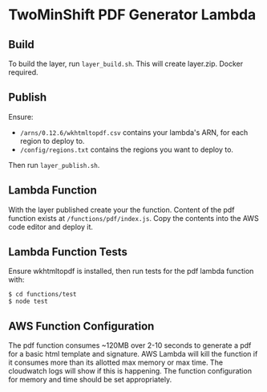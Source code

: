 # TwoMinShift PDF Generator Lambda

## Build

To build the layer, run `layer_build.sh`. This will create layer.zip. Docker required.

## Publish

Ensure:
* `/arns/0.12.6/wkhtmltopdf.csv` contains your lambda's ARN, for each region to deploy to.
* `/config/regions.txt` contains the regions you want to deploy to.

Then run `layer_publish.sh`.

## Lambda Function

With the layer published create your the function.  Content of the pdf function exists at `/functions/pdf/index.js`.  Copy the contents into the AWS code editor and deploy it.

## Lambda Function Tests

Ensure wkhtmltopdf is installed, then run tests for the pdf lambda function with:

```
$ cd functions/test
$ node test
```

## AWS Function Configuration

The pdf function consumes ~120MB over 2-10 seconds to generate a pdf for a basic html template and signature. AWS Lambda will kill the function if it consumes more than its allotted max memory or max time. The cloudwatch logs will show if this is happening.  The function configuration for memory and time should be set appropriately.